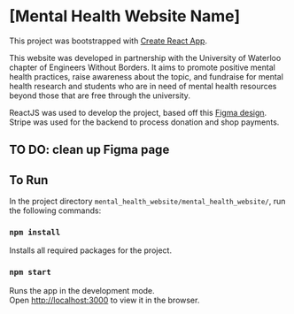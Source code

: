 # [Mental Health Website Name]

This project was bootstrapped with [Create React App](https://github.com/facebook/create-react-app).

This website was developed in partnership with the University of Waterloo chapter of Engineers Without Borders. It aims to promote positive mental health practices, raise awareness about the topic, and fundraise for mental health research and students who are in need of mental health resources beyond those that are free through the university. 

ReactJS was used to develop the project, based off this [Figma design](https://www.figma.com/file/TLWrlNI9VpYqEtCfbsoRxa/EWB-Mental-Health-Website?node-id=0%3A1). Stripe was used for the backend to process donation and shop payments. 

## TO DO: clean up Figma page

## To Run

In the project directory `mental_health_website/mental_health_website/`, run the following commands: 
### `npm install`
Installs all required packages for the project. 

### `npm start`
Runs the app in the development mode.\
Open [http://localhost:3000](http://localhost:3000) to view it in the browser.